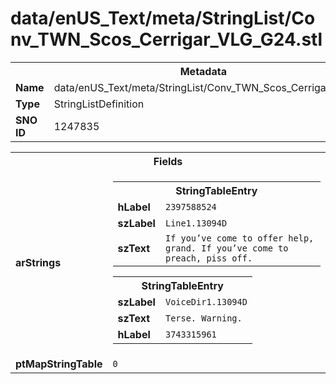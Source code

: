 <h1>data/enUS_Text/meta/StringList/Conv_TWN_Scos_Cerrigar_VLG_G24.stl</h1><table><tr><th colspan="100%">Metadata</th></tr><tr><td><b>Name</b></td><td>data/enUS_Text/meta/StringList/Conv_TWN_Scos_Cerrigar_VLG_G24.stl</td></tr><tr><td><b>Type</b></td><td>StringListDefinition</td></tr><tr><td><b>SNO ID</b></td><td>1247835</td></tr></table>

<table><tr><th colspan="100%">Fields</th></tr><tr><td><b>arStrings</b></td><td><table><tr><th colspan="100%">StringTableEntry</th></tr><tr><td><b>hLabel</b></td><td><code>2397588524</code></td></tr><tr><td><b>szLabel</b></td><td><code>Line1.13094D</code></td></tr><tr><td><b>szText</b></td><td><code>If you’ve come to offer help, grand. If you’ve come to preach, piss off.</code></td></tr></table>


<table><tr><th colspan="100%">StringTableEntry</th></tr><tr><td><b>szLabel</b></td><td><code>VoiceDir1.13094D</code></td></tr><tr><td><b>szText</b></td><td><code>Terse. Warning.</code></td></tr><tr><td><b>hLabel</b></td><td><code>3743315961</code></td></tr></table>


</td></tr><tr><td><b>ptMapStringTable</b></td><td><code>0</code></td></tr></table>


